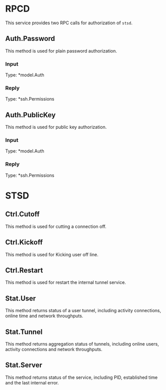 # RPCD

This service provides two RPC calls for authorization of `stsd`.

## Auth.Password

This method is used for plain password authorization.

### Input

Type: \*model.Auth

### Reply

Type: \*ssh.Permissions

## Auth.PublicKey

This method is used for public key authorization.

### Input

Type: \*model.Auth

### Reply

Type: \*ssh.Permissions

# STSD

## Ctrl.Cutoff

This method is used for cutting a connection off.

## Ctrl.Kickoff

This method is used for Kicking user off line.

## Ctrl.Restart

This method is used for restart the internal tunnel service.

## Stat.User

This method returns status of a user tunnel, including activity connections, online time and network throughputs.

## Stat.Tunnel

This method returns aggregation status of tunnels, including online users, activity connections and network throughputs.

## Stat.Server

This method returns status of the service, including PID, established time and the last internal error.
